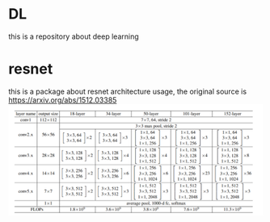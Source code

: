 # DL
this is a repository about deep learning

# resnet
this is a package about resnet architecture usage,
the original source is https://arxiv.org/abs/1512.03385
![img.png](resnet/res/architecture.png)